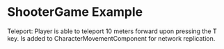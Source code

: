 # ShooterGame Example
 
Teleport: Player is able to teleport 10 meters forward upon pressing the T key. Is added to CharacterMovementComponent for network replication.
